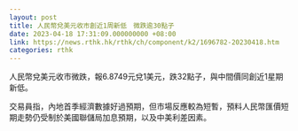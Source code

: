 ```yaml
---
layout: post
title: 人民幣兌美元收市創近1周新低　微跌逾30點子
date: 2023-04-18 17:31:09.000000000 +08:00
link: https://news.rthk.hk/rthk/ch/component/k2/1696782-20230418.htm
categories: rthk
---
```


人民幣兌美元收市微跌，報6.8749元兌1美元，跌32點子，與中間價同創近1星期新低。

交易員指，內地首季經濟數據好過預期，但市場反應較為短暫，預料人民幣匯價短期走勢仍受制於美國聯儲局加息預期，以及中美利差因素。
